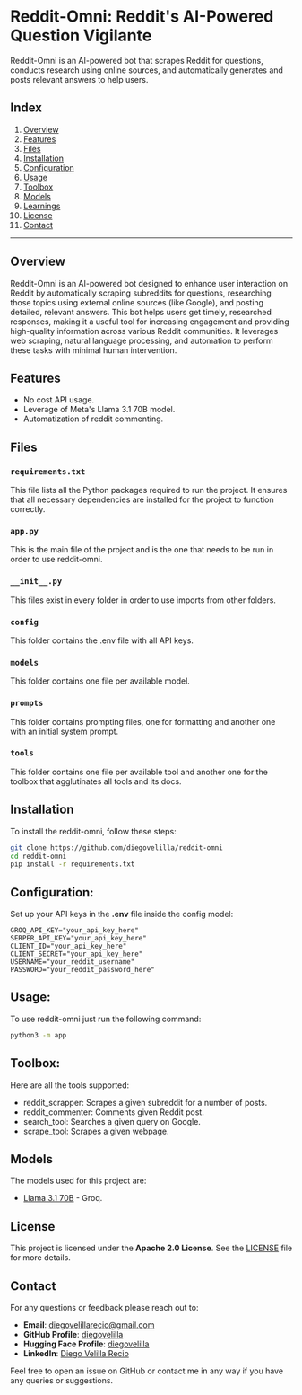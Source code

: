 # Reddit-Omni: Reddit's AI-Powered Question Vigilante

Reddit-Omni is an AI-powered bot that scrapes Reddit for questions, conducts research using online sources, and automatically generates and posts relevant answers to help users.

## Index
1. [Overview](#overview)
2. [Features](#features)
3. [Files](#files)
4. [Installation](#installation)
5. [Configuration](#configuration)
6. [Usage](#usage)
7. [Toolbox](#toolbox)
8. [Models](#models)
9. [Learnings](#learnings)
10. [License](#license)
11. [Contact](#contact)

---

## Overview
Reddit-Omni is an AI-powered bot designed to enhance user interaction on Reddit by automatically scraping subreddits for questions, researching those topics using external online sources (like Google), and posting detailed, relevant answers. This bot helps users get timely, researched responses, making it a useful tool for increasing engagement and providing high-quality information across various Reddit communities. It leverages web scraping, natural language processing, and automation to perform these tasks with minimal human intervention.

## Features
- No cost API usage.
- Leverage of Meta's Llama 3.1 70B model.
- Automatization of reddit commenting.

## Files

### `requirements.txt`
This file lists all the Python packages required to run the project. It ensures that all necessary dependencies are installed for the project to function correctly.

### `app.py`
This is the main file of the project and is the one that needs to be run in order to use reddit-omni.

### `__init__.py`
This files exist in every folder in order to use imports from other folders.

### `config`
This folder contains the .env file with all API keys.

### `models`
This folder contains one file per available model.

### `prompts`
This folder contains prompting files, one for formatting and another one with an initial system prompt.

### `tools`
This folder contains one file per available tool and another one for the toolbox that agglutinates all tools and its docs.

## Installation
To install the reddit-omni, follow these steps:
   ```bash
   git clone https://github.com/diegovelilla/reddit-omni
   cd reddit-omni
   pip install -r requirements.txt
   ```

## Configuration:
Set up your API keys in the **.env** file inside the config model:

    GROQ_API_KEY="your_api_key_here"
    SERPER_API_KEY="your_api_key_here"
    CLIENT_ID="your_api_key_here"
    CLIENT_SECRET="your_api_key_here"
    USERNAME="your_reddit_username"
    PASSWORD="your_reddit_password_here"

## Usage:
To use reddit-omni just run the following command:
```bash
python3 -m app
```

## Toolbox:
Here are all the tools supported:
- reddit_scrapper: Scrapes a given subreddit for a number of posts.
- reddit_commenter: Comments given Reddit post.
- search_tool: Searches a given query on Google.
- scrape_tool: Scrapes a given webpage.

## Models
The models used for this project are:

- [Llama 3.1 70B](https://console.groq.com/docs/models) - Groq.

## License
This project is licensed under the **Apache 2.0 License**. See the [LICENSE](https://github.com/diegovelilla/FreeThinker/blob/main/LICENSE) file for more details.

## Contact
For any questions or feedback please reach out to:

- **Email**: [diegovelillarecio@gmail.com](mailto:diegovelillarecio@gmail.com)
- **GitHub Profile**: [diegovelilla](https://github.com/diegovelilla)
- **Hugging Face Profile**: [diegovelilla](https://huggingface.co/diegovelilla)
- **LinkedIn**: [Diego Velilla Recio](https://www.linkedin.com/in/diego-velilla-recio/)

Feel free to open an issue on GitHub or contact me in any way if you have any queries or suggestions.




